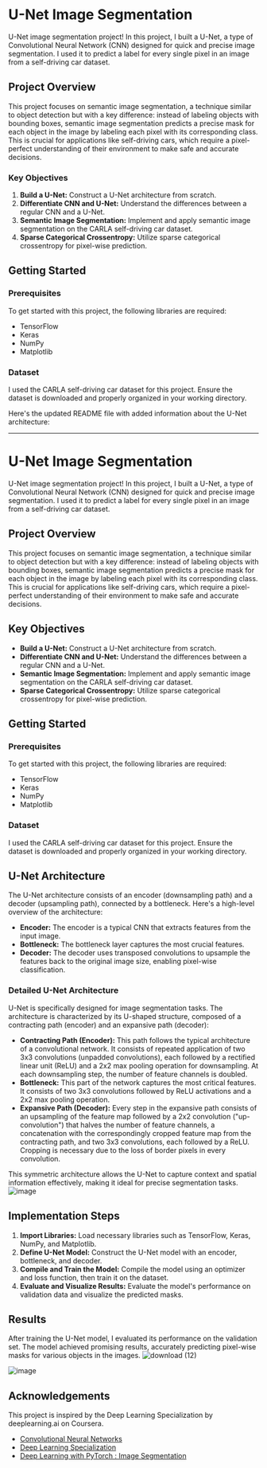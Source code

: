 # U-Net Image Segmentation

U-Net image segmentation project! In this project, I built a U-Net, a type of Convolutional Neural Network (CNN) designed for quick and precise image segmentation. I used it to predict a label for every single pixel in an image from a self-driving car dataset.

## Project Overview

This project focuses on semantic image segmentation, a technique similar to object detection but with a key difference: instead of labeling objects with bounding boxes, semantic image segmentation predicts a precise mask for each object in the image by labeling each pixel with its corresponding class. This is crucial for applications like self-driving cars, which require a pixel-perfect understanding of their environment to make safe and accurate decisions.

### Key Objectives

1. **Build a U-Net:** Construct a U-Net architecture from scratch.
2. **Differentiate CNN and U-Net:** Understand the differences between a regular CNN and a U-Net.
3. **Semantic Image Segmentation:** Implement and apply semantic image segmentation on the CARLA self-driving car dataset.
4. **Sparse Categorical Crossentropy:** Utilize sparse categorical crossentropy for pixel-wise prediction.

## Getting Started

### Prerequisites

To get started with this project, the following libraries are required:

- TensorFlow
- Keras
- NumPy
- Matplotlib

### Dataset

I used the CARLA self-driving car dataset for this project. Ensure the dataset is downloaded and properly organized in your working directory.

Here's the updated README file with added information about the U-Net architecture:

---

# U-Net Image Segmentation

U-Net image segmentation project! In this project, I built a U-Net, a type of Convolutional Neural Network (CNN) designed for quick and precise image segmentation. I used it to predict a label for every single pixel in an image from a self-driving car dataset.

## Project Overview
This project focuses on semantic image segmentation, a technique similar to object detection but with a key difference: instead of labeling objects with bounding boxes, semantic image segmentation predicts a precise mask for each object in the image by labeling each pixel with its corresponding class. This is crucial for applications like self-driving cars, which require a pixel-perfect understanding of their environment to make safe and accurate decisions.

## Key Objectives
- **Build a U-Net:** Construct a U-Net architecture from scratch.
- **Differentiate CNN and U-Net:** Understand the differences between a regular CNN and a U-Net.
- **Semantic Image Segmentation:** Implement and apply semantic image segmentation on the CARLA self-driving car dataset.
- **Sparse Categorical Crossentropy:** Utilize sparse categorical crossentropy for pixel-wise prediction.

## Getting Started

### Prerequisites
To get started with this project, the following libraries are required:
- TensorFlow
- Keras
- NumPy
- Matplotlib

### Dataset
I used the CARLA self-driving car dataset for this project. Ensure the dataset is downloaded and properly organized in your working directory.

## U-Net Architecture
The U-Net architecture consists of an encoder (downsampling path) and a decoder (upsampling path), connected by a bottleneck. Here's a high-level overview of the architecture:

- **Encoder:** The encoder is a typical CNN that extracts features from the input image.
- **Bottleneck:** The bottleneck layer captures the most crucial features.
- **Decoder:** The decoder uses transposed convolutions to upsample the features back to the original image size, enabling pixel-wise classification.

### Detailed U-Net Architecture
U-Net is specifically designed for image segmentation tasks. The architecture is characterized by its U-shaped structure, composed of a contracting path (encoder) and an expansive path (decoder):

- **Contracting Path (Encoder):** This path follows the typical architecture of a convolutional network. It consists of repeated application of two 3x3 convolutions (unpadded convolutions), each followed by a rectified linear unit (ReLU) and a 2x2 max pooling operation for downsampling. At each downsampling step, the number of feature channels is doubled.
- **Bottleneck:** This part of the network captures the most critical features. It consists of two 3x3 convolutions followed by ReLU activations and a 2x2 max pooling operation.
- **Expansive Path (Decoder):** Every step in the expansive path consists of an upsampling of the feature map followed by a 2x2 convolution ("up-convolution") that halves the number of feature channels, a concatenation with the correspondingly cropped feature map from the contracting path, and two 3x3 convolutions, each followed by a ReLU. Cropping is necessary due to the loss of border pixels in every convolution.

This symmetric architecture allows the U-Net to capture context and spatial information effectively, making it ideal for precise segmentation tasks.
![image](https://github.com/jaliyanimanthako/U-Net-Image-Segmentation-Cousera-Guided-Project-/assets/161110418/b6ae463a-52a8-4ab0-9984-eb27301eb08d)


## Implementation Steps

1. **Import Libraries:** Load necessary libraries such as TensorFlow, Keras, NumPy, and Matplotlib.
2. **Define U-Net Model:** Construct the U-Net model with an encoder, bottleneck, and decoder.
3. **Compile and Train the Model:** Compile the model using an optimizer and loss function, then train it on the dataset.
4. **Evaluate and Visualize Results:** Evaluate the model's performance on validation data and visualize the predicted masks.

## Results

After training the U-Net model, I evaluated its performance on the validation set. The model achieved promising results, accurately predicting pixel-wise masks for various objects in the images.
![download (12)](https://github.com/jaliyanimanthako/U-Net-Image-Segmentation-Cousera-Guided-Project-/assets/161110418/bb557623-b067-43f5-839e-a5269b28962e)

![image](https://github.com/jaliyanimanthako/U-Net-Image-Segmentation-Cousera-Guided-Project-/assets/161110418/40915fba-9a2e-45f4-979e-1339993a9f41)



## Acknowledgements

This project is inspired by the Deep Learning Specialization by deeplearning.ai on Coursera.

- [Convolutional Neural Networks](https://www.coursera.org/learn/convolutional-neural-networks)
- [Deep Learning Specialization](https://www.deeplearning.ai/program/deep-learning-specialization/)
- [Deep Learning with PyTorch : Image Segmentation](https://www.coursera.org/account/accomplishments/verify/27ULZG8NP4MD)
